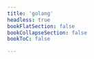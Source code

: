 ```yaml
---
title: 'golang'
headless: true
bookFlatSection: false
bookCollapseSection: false
bookToC: false

---
```

